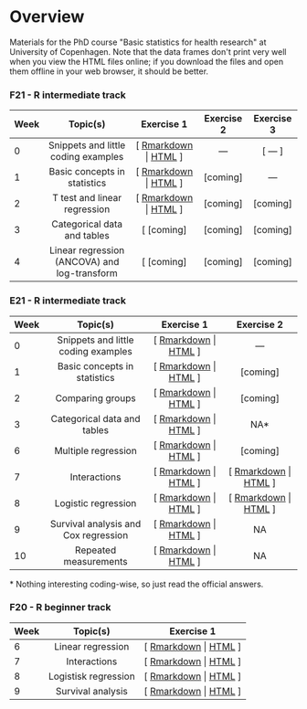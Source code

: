 # Overview
Materials for the PhD course "Basic statistics for health research" at University of Copenhagen. Note that the data frames don't print very well when you view the HTML files online; if you download the files and open them offline in your web browser, it should be better. 

### F21 - R intermediate track

| Week | Topic(s) | Exercise 1 | Exercise 2 | Exercise 3 |
|:-----|:--------:|:----------:|:----------:|:----------:|
| 0 | Snippets and little coding examples | [ [Rmarkdown](E21/snippets.Rmd) \| [HTML](https://htmlpreview.github.io/?https://github.com/epiben/course_basic_stats/blob/master/E21/snippets.html) ] | — | [ — ]
| 1 | Basic concepts in statistics | [ [Rmarkdown](E21/notebook_week_1__ex_1.Rmd) \| [HTML](https://htmlpreview.github.io/?https://github.com/epiben/course_basic_stats/blob/master/E21/notebook_week_1__ex_1.html) \] | \[coming\] | — |
| 2 | T test and linear regression | [ [Rmarkdown](E21/notebook_week_2__ex_1.Rmd) \| [HTML](https://htmlpreview.github.io/?https://github.com/epiben/course_basic_stats/blob/master/E21/notebook_week_2__ex_1.html) \] | \[coming\] | \[coming\] |
| 3 | Categorical data and tables | [ \[coming\] | \[coming\] | \[coming\] |
| 4 | Linear regression (ANCOVA) and log-transform | [ \[coming\] | \[coming\] | \[coming\] |

### E21 - R intermediate track

| Week | Topic(s) | Exercise 1 | Exercise 2 |
|:-----|:--------:|:----------:|:----------:|
| 0 | Snippets and little coding examples | [ [Rmarkdown](F21/snippets.Rmd) \| [HTML](https://htmlpreview.github.io/?https://github.com/epiben/course_basic_stats/blob/master/F21/snippets.html) ] | — |
| 1 | Basic concepts in statistics | [ [Rmarkdown](F21/notebook_week_1__ex_1.Rmd) \| [HTML](https://htmlpreview.github.io/?https://github.com/epiben/course_basic_stats/blob/master/F21/notebook_week_1__ex_1.html) \] | \[coming\] |
| 2 | Comparing groups | [ [Rmarkdown](F21/notebook_week_2__ex_1.Rmd) \| [HTML](https://htmlpreview.github.io/?https://github.com/epiben/course_basic_stats/blob/master/F21/notebook_week_2__ex_1.html) \] | \[coming\] |
| 3 | Categorical data and tables | [ [Rmarkdown](F21/notebook_week_3__ex_1.Rmd) \| [HTML](https://htmlpreview.github.io/?https://github.com/epiben/course_basic_stats/blob/master/F21/notebook_week_3__ex_1.html) \] | NA* |
| 6 | Multiple regression | [ [Rmarkdown](F21/notebook_week_6__ex_1.Rmd) \| [HTML](https://htmlpreview.github.io/?https://github.com/epiben/course_basic_stats/blob/master/F21/notebook_week_6__ex_1.html) \] | \[coming\] |
| 7 | Interactions | [ [Rmarkdown](F21/notebook_week_7__ex_1.Rmd) \|  [HTML](https://htmlpreview.github.io/?https://github.com/epiben/course_basic_stats/blob/master/F21/notebook_week_7__ex_1.html) \] | [ [Rmarkdown](F21/notebook_week_7__ex_2.Rmd) \| [HTML](https://htmlpreview.github.io/?https://github.com/epiben/course_basic_stats/blob/master/F21/notebook_week_7__ex_2.html) \] |
| 8 | Logistic regression | [ [Rmarkdown](F21/notebook_week_8__ex_1.Rmd) \|  [HTML](https://htmlpreview.github.io/?https://github.com/epiben/course_basic_stats/blob/master/F21/notebook_week_8__ex_1.html) \] | [ [Rmarkdown](F21/notebook_week_8__ex_2.Rmd) \| [HTML](https://htmlpreview.github.io/?https://github.com/epiben/course_basic_stats/blob/master/F21/notebook_week_8__ex_2.html) \] |
| 9 | Survival analysis and Cox regression | [ [Rmarkdown](F21/notebook_week_9__ex_1.Rmd) \|  [HTML](https://htmlpreview.github.io/?https://github.com/epiben/course_basic_stats/blob/master/F21/notebook_week_9__ex_1.html) \] | NA |
| 10 | Repeated measurements | [ [Rmarkdown](F21/notebook_week_10__ex_1.Rmd) \|  [HTML](https://htmlpreview.github.io/?https://github.com/epiben/course_basic_stats/blob/master/F21/notebook_week_10__ex_1.html) \] | NA |

\* Nothing interesting coding-wise, so just read the official answers.

### F20 - R beginner track
| Week | Topic(s) | Exercise 1 |
|:-----|:--------:|:----------:|
| 6 | Linear regression | [ [Rmarkdown](E20/notebook_week_6__ex_1.Rmd) \| [HTML](https://htmlpreview.github.io/?https://github.com/epiben/course_basic_stats/blob/master/E20/notebook_week_6__ex_1.html) \] | 
| 7 | Interactions | [ [Rmarkdown](E20/notebook_week_7__ex_1.Rmd) \| [HTML](https://htmlpreview.github.io/?https://github.com/epiben/course_basic_stats/blob/master/E20/notebook_week_7__ex_1.html) \] | 
| 8 | Logistisk regression | [ [Rmarkdown](E20/notebook_week_8__ex_1.Rmd) \| [HTML](https://htmlpreview.github.io/?https://github.com/epiben/course_basic_stats/blob/master/E20/notebook_week_8__ex_1.html) \] | 
| 9 | Survival analysis | [ [Rmarkdown](E20/notebook_week_9__ex_1.Rmd) \| [HTML](https://htmlpreview.github.io/?https://github.com/epiben/course_basic_stats/blob/master/E20/notebook_week_9__ex_1.html) \] | 